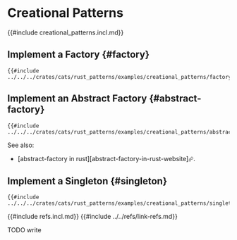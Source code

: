 # Creational Patterns

{{#include creational_patterns.incl.md}}

## Implement a Factory {#factory}

```rust,editable
{{#include ../../../crates/cats/rust_patterns/examples/creational_patterns/factory.rs:example}}
```

## Implement an Abstract Factory {#abstract-factory}

```rust,editable
{{#include ../../../crates/cats/rust_patterns/examples/creational_patterns/abstract_factory.rs:example}}
```

See also:

- [abstract-factory in rust][abstract-factory-in-rust-website]⮳.

## Implement a Singleton {#singleton}

```rust,editable
{{#include ../../../crates/cats/rust_patterns/examples/creational_patterns/singleton.rs:example}}
```

{{#include refs.incl.md}}
{{#include ../../refs/link-refs.md}}

<div class="hidden">
TODO write
</div>
